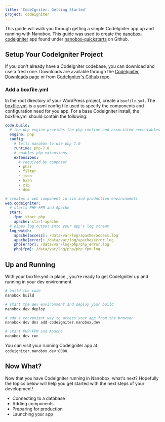 ```yaml
---
title: 'CodeIgniter: Getting Started'
project: codeigniter
---
```


This guide will walk you through getting a simple CodeIgniter app up and running with Nanobox. This guide was used to create the [nanobox-codeigniter](https://github.com/nanobox-quickstarts/nanobox-codeigniter) app found under [nanobox-quickstarts](https://github.com/nanobox-quickstarts) on Github.

## Setup Your CodeIgniter Project
If you don't already have a CodeIgniter codebase, you can download and use a fresh one. Downloads are available through the [CodeIgniter Downloads page](http://www.codeigniter.com/user_guide/installation/downloads.html) or from [CodeIgniter's Github repo](https://github.com/bcit-ci/CodeIgniter).

### Add a boxfile.yml
In the root directory of your WordPress project, create a `boxfile.yml`. The [boxfile.yml](https://docs.nanobox.io/app-config/boxfile/) is a yaml config file used to specify the components and configuration need for you app. For a base CodeIgniter install, the boxfile.yml should contain the following:

```yaml
code.build:
  # the php engine provides the php runtime and associated executables
  engine: php
  config:
    # tells nanobox to use php 7.0
    runtime: php-7.0
    # enables php extensions
    extensions:
      # required by composer
      - phar
      - filter
      - json
      - hash
      - zip
      - dom

# creates a web component in sim and production environments
web.codeigniter:
  # starts PHP-FPM and Apache
  start:
    fpm: start-php
    apache: start-apache
  # pipes log output into your app's log stream
  log_watch:
    apache[access]: /data/var/log/apache/access.log
    apache[error]: /data/var/log/apache/error.log
    php[error]: /data/var/log/php/php_error.log
    php[fpm]: /data/var/log/php/php_fpm.log
```

## Up and Running
With your boxfile.yml in place , you're ready to get CodeIgniter up and running in your dev environment.


```bash
# build the code
nanobox build

# start the dev environment and deploy your build
nanobox dev deploy

# add a convenient way to access your app from the browser
nanobox dev dns add codeigniter.nanobox.dev

# start PHP-FPM and Apache
nanobox dev run
```

You can visit your running CodeIgniter app at `codeigniter.nanobox.dev:8080`.

## Now What?
Now that you have CodeIgniter running in Nanobox, what's next? Hopefully the topics below will help you get started with the next steps of your development!

- Connecting to a database
- Adding components
- Preparing for production
- Launching your app
